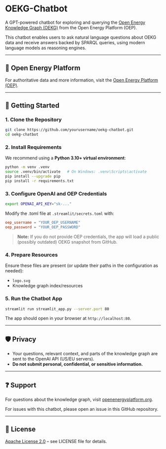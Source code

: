 # OEKG-Chatbot

A GPT-powered chatbot for exploring and querying the [Open Energy Knowledge Graph (OEKG)](https://openenergyplatform.org/) from the Open Energy Platform (OEP).

This chatbot enables users to ask natural language questions about OEKG data and receive answers backed by SPARQL queries, using modern language models as reasoning engines.

---

## 🔗 Open Energy Platform

For authoritative data and more information, visit the [Open Energy Platform (OEP)](https://openenergyplatform.org/).

---

## 🚀 Getting Started

### 1. Clone the Repository

```bash
git clone https://github.com/yourusername/oekg-chatbot.git
cd oekg-chatbot
```

### 2. Install Requirements

We recommend using a **Python 3.10+ virtual environment**:

```bash
python -m venv .venv
source .venv/bin/activate   # On Windows: .venv\Scripts\activate
pip install --upgrade pip
pip install -r requirements.txt
```

### 3. Configure OpenAI and OEP Credentials

```bash
export OPENAI_API_KEY="sk-..."
```
Modify the .toml file at `.streamlit/secrets.toml` with:

```toml
oep_username = "YOUR_OEP_USERNAME"
oep_password = "YOUR_OEP_PASSWORD"
```

> **Note:** If you do not provide OEP credentials, the app will load a public (possibly outdated) OEKG snapshot from GitHub.

### 4. Prepare Resources

Ensure these files are present (or update their paths in the configuration as needed):

- `logo.svg`
- Knowledge graph index/resources

### 5. Run the Chatbot App

```bash
streamlit run streamlit_app.py --server.port 80
```

The app should open in your browser at `http://localhost:80`.

---

## 🛡️ Privacy

- Your questions, relevant context, and parts of the knowledge graph are sent to the OpenAI API (US/EU servers).
- **Do not submit personal, confidential, or sensitive information.**

---

## ❓ Support

For questions about the knowledge graph, visit [openenergyplatform.org](https://openenergyplatform.org/).

For issues with this chatbot, please open an issue in this GitHub repository.

---

## 📄 License

[Apache License 2.0](LICENSE) – see LICENSE file for details.
